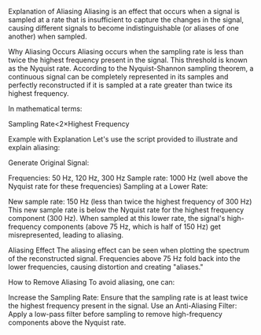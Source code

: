 Explanation of Aliasing
Aliasing is an effect that occurs when a signal is sampled at a rate that is insufficient to capture the changes in the signal, causing different signals to become indistinguishable (or aliases of one another) when sampled.

Why Aliasing Occurs
Aliasing occurs when the sampling rate is less than twice the highest frequency present in the signal. This threshold is known as the Nyquist rate. According to the Nyquist-Shannon sampling theorem, a continuous signal can be completely represented in its samples and perfectly reconstructed if it is sampled at a rate greater than twice its highest frequency.

In mathematical terms:

Sampling Rate<2×Highest Frequency

Example with Explanation
Let's use the script provided to illustrate and explain aliasing:

Generate Original Signal:

Frequencies: 50 Hz, 120 Hz, 300 Hz
Sample rate: 1000 Hz (well above the Nyquist rate for these frequencies)
Sampling at a Lower Rate:

New sample rate: 150 Hz (less than twice the highest frequency of 300 Hz)
This new sample rate is below the Nyquist rate for the highest frequency component (300 Hz). When sampled at this lower rate, the signal's high-frequency components (above 75 Hz, which is half of 150 Hz) get misrepresented, leading to aliasing.

Aliasing Effect
The aliasing effect can be seen when plotting the spectrum of the reconstructed signal. Frequencies above 75 Hz fold back into the lower frequencies, causing distortion and creating "aliases."

How to Remove Aliasing
To avoid aliasing, one can:

Increase the Sampling Rate: Ensure that the sampling rate is at least twice the highest frequency present in the signal.
Use an Anti-Aliasing Filter: Apply a low-pass filter before sampling to remove high-frequency components above the Nyquist rate.
